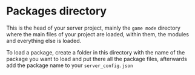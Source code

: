 # Packages directory

This is the head of your server project, mainly the `game mode` directory where the main files of your project are loaded, within them, the modules and everything else is loaded.

To load a package, create a folder in this directory with the name of the package you want to load and put there all the package files, afterwards add the package name to your `server_config.json`